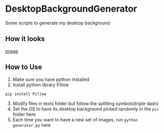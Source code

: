 # DesktopBackgroundGenerator
Some scripts to generate my desktop background

## How it looks
[image](desktop.png)

## How to Use 
1. Make sure you have python installed
2. Install python library Pillow

```pip install Pillow```

3. Modify files in texts folder but follow the splitting symbols(triple dash)
4. Set the OS to have its desktop background picked randomly in the ```pic``` folder here
5. Each time you want to have a new set of images, run ```python generator.py``` here
